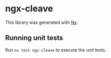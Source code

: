 # ngx-cleave

This library was generated with [Nx](https://nx.dev).

## Running unit tests

Run `nx test ngx-cleave` to execute the unit tests.
